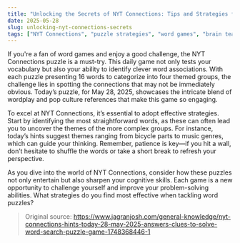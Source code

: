 ```yaml
---
title: "Unlocking the Secrets of NYT Connections: Tips and Strategies for Success"
date: 2025-05-28
slug: unlocking-nyt-connections-secrets
tags: ["NYT Connections", "puzzle strategies", "word games", "brain teasers"]
---
```


If you're a fan of word games and enjoy a good challenge, the NYT Connections puzzle is a must-try. This daily game not only tests your vocabulary but also your ability to identify clever word associations. With each puzzle presenting 16 words to categorize into four themed groups, the challenge lies in spotting the connections that may not be immediately obvious. Today’s puzzle, for May 28, 2025, showcases the intricate blend of wordplay and pop culture references that make this game so engaging.

To excel at NYT Connections, it’s essential to adopt effective strategies. Start by identifying the most straightforward words, as these can often lead you to uncover the themes of the more complex groups. For instance, today’s hints suggest themes ranging from bicycle parts to music genres, which can guide your thinking. Remember, patience is key—if you hit a wall, don’t hesitate to shuffle the words or take a short break to refresh your perspective.

As you dive into the world of NYT Connections, consider how these puzzles not only entertain but also sharpen your cognitive skills. Each game is a new opportunity to challenge yourself and improve your problem-solving abilities. What strategies do you find most effective when tackling word puzzles? 

> Original source: https://www.jagranjosh.com/general-knowledge/nyt-connections-hints-today-28-may-2025-answers-clues-to-solve-word-search-puzzle-game-1748368446-1